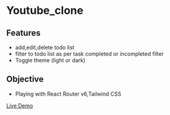 # Youtube_clone

<!-- ## Preview
![Todo](https://github.com/Samir984/react_Todo/assets/106372023/083b43c4-11d6-4db0-8889-1503ba5543a5)
 -->

## Features

- add,edit,delete todo list
- filter to todo list as per task completed or incompleted filter
- Toggle theme (light or dark)

<!-- ## Contributing

Anyone who is willing to contribute is more than welcome to do so. If you have any bugs/ideas, please feel free to open an [issue](https://github.com/Samir984/react_Todo/issues). To contribute, please fork the repository and submit a pull request. -->

## Objective

- Playing with React Router v6,Tailwind CSS


[Live Demo](https://youtube_clone_984.netlify.app/)
